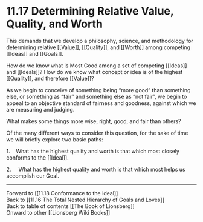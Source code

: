 # 11.17 Determining Relative Value, Quality, and Worth

This demands that we develop a philosophy, science, and methodology for determining relative [[Value]], [[Quality]], and [[Worth]]  among competing [[Ideas]] and [[Goals]].

How do we know what is Most Good among a set of competing [[Ideas]] and [[Ideals]]? How do we know what concept or idea is of the highest [[Quality]], and therefore [[Value]]?

As we begin to conceive of something being “more good” than something else, or something as “fair” and something else as “not fair”, we begin to appeal to an objective standard of fairness and goodness, against which we are measuring and judging.

What makes some things more wise, right, good, and fair than others?

Of the many different ways to consider this question, for the sake of time we will briefly explore two basic paths:

1.    What has the highest quality and worth is that which most closely conforms to the [[Ideal]].  

2.     What has the highest quality and worth is that which most helps us accomplish our Goal.

___

Forward to [[11.18 Conformance to the Ideal]]  
Back to [[11.16 The Total Nested Hierarchy of Goals and Loves]]  
Back to table of contents [[The Book of Lionsberg]]  
Onward to other [[Lionsberg Wiki Books]]  
